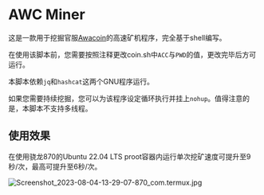 # AWC Miner

这是一款用于挖掘官服[Awacoin](https://github.com/Hiyoteam/awacoin)的高速矿机程序，完全基于shell编写。    

在使用该脚本前，您需要按照注释更改coin.sh中`ACC`与`PWD`的值，更改完毕后方可运行。  

本脚本依赖`jq`和`hashcat`这两个GNU程序运行。     
    
如果您需要持续挖掘，您可以为该程序设定循环执行并挂上`nohup`。值得注意的是，本脚本不支持多线程。    

## 使用效果

在使用骁龙870的Ubuntu 22.04 LTS proot容器内运行单次挖矿速度可提升至9秒/次，最高可提升至6秒/次。    
    
![Screenshot_2023-08-04-13-29-07-870_com.termux.jpg](https://s2.loli.net/2023/08/04/dmzXaI6HDl43N1s.jpg)
